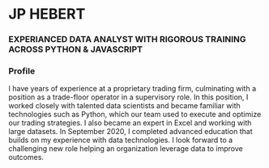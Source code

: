 # JP HEBERT
### EXPERIANCED DATA ANALYST WITH RIGOROUS TRAINING ACROSS PYTHON & JAVASCRIPT
### Profile
I have years of experience at a proprietary trading firm, culminating with a position as a trade-floor operator in a supervisory role. In this position, I worked closely with talented data scientists and became familiar with technologies such as Python, which our team used to execute and optimize our trading strategies. I also became an expert in Excel and working with large datasets. In September 2020, I completed advanced education that builds on my experience with data technologies. I look forward to a challenging new role helping an organization leverage data to improve outcomes.
